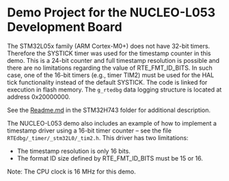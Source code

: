 # Demo Project for the NUCLEO-L053 Development Board

The STM32L05x family (ARM Cortex-M0+) does not have 32-bit timers. Therefore the SYSTICK timer was used for the timestamp counter in this demo. This is a 24-bit counter and full timestamp resolution is possible and there are no limitations regarding the value of RTE\_FMT\_ID\_BITS. In such case, one of the 16-bit timers (e.g., timer TIM2) must be used for the HAL tick functionality instead of the default SYSTICK. The code is linked for execution in flash memory. The `g_rtedbg` data logging structure is located at address 0x20000000.

See the [Readme.md](../STM32H743/Readme.md) in the STM32H743 folder for additional description.

The NUCLEO-L053 demo also includes an example of how to implement a timestamp driver using a 16-bit timer counter – see the file `RTEdbg/_timer/_stm32L0/_tim2.h`. This driver has two limitations:

- The timestamp resolution is only 16 bits.
- The format ID size defined by RTE\_FMT\_ID\_BITS must be 15 or 16.

Note: The CPU clock is 16 MHz for this demo.